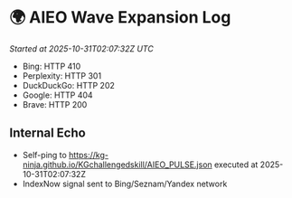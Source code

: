 # 🌍 AIEO Wave Expansion Log
_Started at 2025-10-31T02:07:32Z UTC_

- Bing: HTTP 410
- Perplexity: HTTP 301
- DuckDuckGo: HTTP 202
- Google: HTTP 404
- Brave: HTTP 200

## Internal Echo
- Self-ping to https://kg-ninja.github.io/KGchallengedskill/AIEO_PULSE.json executed at 2025-10-31T02:07:32Z
- IndexNow signal sent to Bing/Seznam/Yandex network
